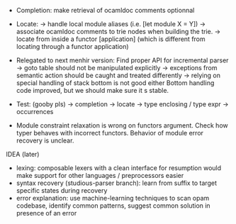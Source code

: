 - Completion: make retrieval of ocamldoc comments optionnal

- Locate:
  -> handle local module aliases (i.e. [let module X = Y])
  -> associate ocamldoc comments to trie nodes when building the trie.
  -> locate from inside a functor [application]
     (which is different from locating through a functor application)

- Relegated to next menhir version:
  Find proper API for incremental parser
  -> goto table should not be manipulated explicitly
  -> exceptions from semantic action should be caught and treated differently
  -> relying on special handling of stack bottom is not good either
     Bottom handling code improved, but we should make sure it s stable.

- Test: (gooby pls)
  -> completion
  -> locate
  -> type enclosing / type expr
  -> occurrences

- Module constraint relaxation is wrong on functors argument. 
  Check how typer behaves with incorrect functors.
  Behavior of module error recovery is unclear.

IDEA (later)
- lexing: 
  composable lexers with a clean interface for resumption would make support
  for other languages / preprocessors easier
- syntax recovery (studious-parser branch):
  learn from suffix to target specific states during recovery
- error explanation:
  use machine-learning techniques to scan opam codebase, identify common
  patterns, suggest common solution in presence of an error
